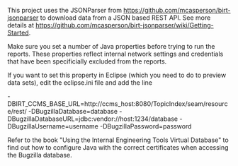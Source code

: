 This project uses the JSONParser from https://github.com/mcasperson/birt-jsonparser to download data from a JSON based REST API. See more details at https://github.com/mcasperson/birt-jsonparser/wiki/Getting-Started.

Make sure you set a number of Java properties before trying to run the reports. These properties reflect internal network settings and credentials that have been specificially excluded from the reports. 

If you want to set this property in Eclipse (which you need to do to preview data sets), edit the eclipse.ini file and add the line

-DBIRT_CCMS_BASE_URL=http://ccms_host:8080/TopicIndex/seam/resource/rest/
-DBugzillaDatabase=database
-DBugzillaDatabaseURL=jdbc:vendor://host:1234/database
-DBugzillaUsername=username
-DBugzillaPassword=password

Refer to the book "Using the Internal Engineering Tools Virtual Database" to find out how to configure Java with the correct certificates when accessing the Bugzilla database.

